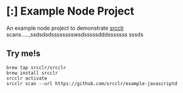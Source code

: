 # [:] Example Node Project

An example node project to demonstrate [srcclr](https://www.srsscclr.com) scans.....,ssdsdsdsssssssswsdsssssdddsssssss
sssds
## Try me!s

```
brew tap srcclr/srcclr
brew install srcclr
srcclr activate
srcclr scan --url https://github.com/srcclr/example-javascriptd
```
